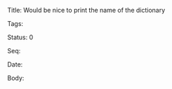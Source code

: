 Title:  Would be nice to print the name of the dictionary

Tags:   

Status: 0

Seq:    

Date:   

Body:


